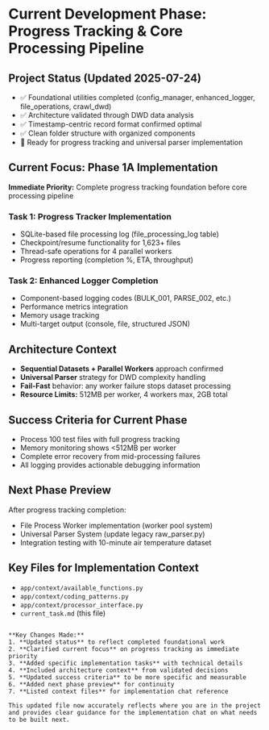 # Current Development Phase: Progress Tracking & Core Processing Pipeline

## Project Status (Updated 2025-07-24)
- ✅ Foundational utilities completed (config_manager, enhanced_logger, file_operations, crawl_dwd)
- ✅ Architecture validated through DWD data analysis
- ✅ Timestamp-centric record format confirmed optimal
- ✅ Clean folder structure with organized components
- 🔄 Ready for progress tracking and universal parser implementation

## Current Focus: Phase 1A Implementation
**Immediate Priority:** Complete progress tracking foundation before core processing pipeline

### Task 1: Progress Tracker Implementation
- SQLite-based file processing log (file_processing_log table)
- Checkpoint/resume functionality for 1,623+ files
- Thread-safe operations for 4 parallel workers
- Progress reporting (completion %, ETA, throughput)

### Task 2: Enhanced Logger Completion  
- Component-based logging codes (BULK_001, PARSE_002, etc.)
- Performance metrics integration
- Memory usage tracking
- Multi-target output (console, file, structured JSON)

## Architecture Context
- **Sequential Datasets + Parallel Workers** approach confirmed
- **Universal Parser** strategy for DWD complexity handling
- **Fail-Fast** behavior: any worker failure stops dataset processing
- **Resource Limits:** 512MB per worker, 4 workers max, 2GB total

## Success Criteria for Current Phase
- Process 100 test files with full progress tracking
- Memory monitoring shows <512MB per worker
- Complete error recovery from mid-processing failures
- All logging provides actionable debugging information

## Next Phase Preview
After progress tracking completion:
- File Process Worker implementation (worker pool system)
- Universal Parser System (update legacy raw_parser.py)
- Integration testing with 10-minute air temperature dataset

## Key Files for Implementation Context
- `app/context/available_functions.py`
- `app/context/coding_patterns.py` 
- `app/context/processor_interface.py`
- `current_task.md` (this file)
```

**Key Changes Made:**
1. **Updated status** to reflect completed foundational work
2. **Clarified current focus** on progress tracking as immediate priority
3. **Added specific implementation tasks** with technical details
4. **Included architecture context** from validated decisions
5. **Updated success criteria** to be more specific and measurable
6. **Added next phase preview** for continuity
7. **Listed context files** for implementation chat reference

This updated file now accurately reflects where you are in the project and provides clear guidance for the implementation chat on what needs to be built next.